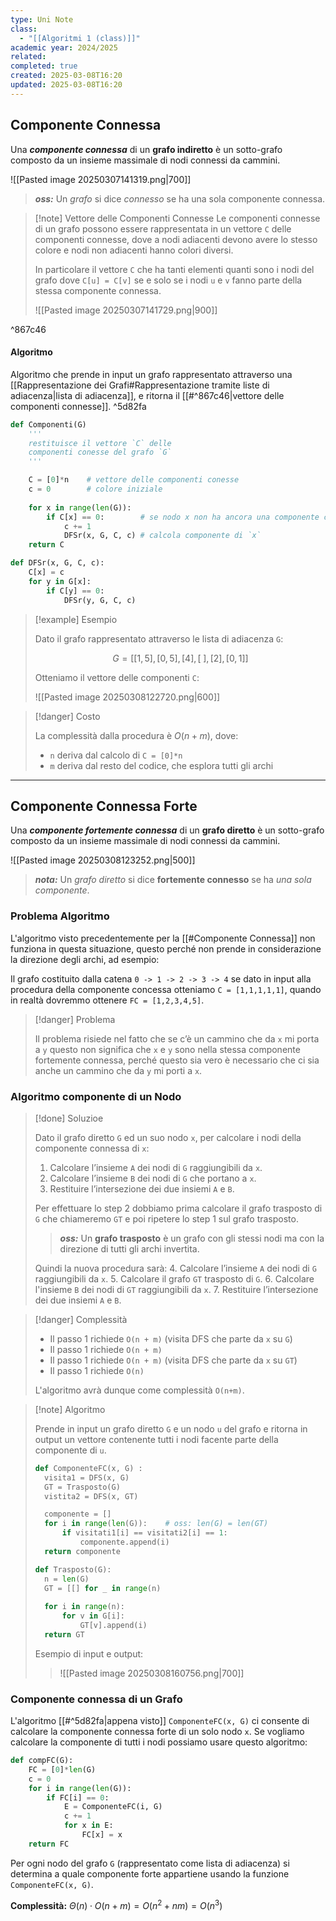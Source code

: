 ```yaml
---
type: Uni Note
class:
  - "[[Algoritmi 1 (class)]]"
academic year: 2024/2025
related: 
completed: true
created: 2025-03-08T16:20
updated: 2025-03-08T16:20
---
```

## Componente Connessa

Una ***componente connessa*** di un **grafo indiretto** è un sotto-grafo composto da un insieme massimale di nodi connessi da cammini.

![[Pasted image 20250307141319.png|700]]

>***oss:*** Un *grafo* si dice *connesso* se ha una sola componente connessa.

>[!note] Vettore delle Componenti Connesse
>Le componenti connesse di un grafo possono essere rappresentata in un vettore `C` delle componenti connesse, dove a nodi adiacenti devono avere lo stesso colore e nodi non adiacenti hanno colori diversi.
>
>In particolare il vettore `C` che ha tanti elementi quanti sono i nodi del grafo dove `C[u] = C[v]` se  e solo se i nodi `u` e `v` fanno parte della stessa componente connessa.
>
>![[Pasted image 20250307141729.png|900]]

^867c46

#### Algoritmo

Algoritmo che prende in input un grafo rappresentato attraverso una [[Rappresentazione dei Grafi#Rappresentazione tramite liste di adiacenza|lista di adiacenza]], e ritorna il [[#^867c46|vettore delle componenti connesse]]. ^5d82fa

```python
def Componenti(G)
	'''
	restituisce il vettore `C` delle
	componenti conesse del grafo `G`
	'''

	C = [0]*n    # vettore delle componenti conesse
	c = 0        # colore iniziale
	
	for x in range(len(G)):
		if C[x] == 0:        # se nodo x non ha ancora una componente connessa
			c += 1       
			DFSr(x, G, C, c) # calcola componente di `x`
	return C
```

```python
def DFSr(x, G, C, c):
	C[x] = c
	for y in G[x]:
		if C[y] == 0:
			DFSr(y, G, C, c)
```

>[!example] Esempio
>
>Dato il grafo rappresentato attraverso le lista di adiacenza `G`:
>
>$$
>G = [[1,\, 5],\, [0,\, 5],\, [4],\, [\; ],\, [2],\, [0,\, 1]]
>$$
>
>Otteniamo il vettore delle componenti `C`:
>
>![[Pasted image 20250308122720.png|600]]

>[!danger] Costo
>
>La complessità dalla procedura è $O(n+m)$, dove:
>- `n` deriva dal calcolo di `C = [0]*n`
>- `m` deriva dal resto del codice, che esplora tutti gli archi

---
## Componente Connessa Forte

Una ***componente fortemente connessa*** di un **grafo diretto** è un sotto-grafo composto da un insieme massimale di nodi connessi da cammini.

![[Pasted image 20250308123252.png|500]]

>***nota:*** Un *grafo diretto* si dice **fortemente connesso** se ha *una sola componente*.

### Problema Algoritmo

L'algoritmo visto precedentemente per la [[#Componente Connessa]] non funziona in questa situazione, questo perché non prende in considerazione la direzione degli archi, ad esempio:

Il grafo costituito dalla catena `0 -> 1 -> 2 -> 3 -> 4` se dato in input alla procedura della componente concessa otteniamo `C = [1,1,1,1,1]`, quando in realtà dovremmo ottenere `FC = [1,2,3,4,5]`.

>[!danger] Problema
>
>Il problema risiede nel fatto che se c’è un cammino che da `x` mi porta a `y` questo non significa che `x` e `y` sono nella stessa componente fortemente connessa, perché questo sia vero è necessario che ci sia anche un cammino che da `y` mi porti a `x`.

### Algoritmo componente di un Nodo

>[!done] Soluzioe
>
>Dato il grafo diretto `G` ed un suo nodo `x`, per calcolare i nodi della componente connessa di `x`:
>1. Calcolare l’insieme `A` dei nodi di `G` raggiungibili da `x`.
>2. Calcolare l’insieme `B` dei nodi di `G` che portano a `x`.
>3. Restituire l’intersezione dei due insiemi `A` e `B`.
>
>Per effettuare lo step 2 dobbiamo prima calcolare il grafo trasposto di `G` che chiameremo `GT` e poi ripetere lo step 1 sul grafo trasposto.
>
>>***oss:*** Un **grafo trasposto** è un grafo con gli stessi nodi ma con la direzione di tutti gli archi invertita.
>
>Quindi la nuova procedura sarà:
>4. Calcolare l’insieme `A` dei nodi di `G` raggiungibili da `x`.
>5. Calcolare il grafo `GT` trasposto di `G`.
>6. Calcolare l'insieme `B` dei nodi di `GT` raggiungibili da `x`.
>7. Restituire l’intersezione dei due insiemi `A` e `B`.

>[!danger] Complessità
>
>- Il passo 1 richiede `O(n + m)` (visita DFS che parte da `x` su `G`)
>- Il passo 1 richiede `O(n + m)` 
>- Il passo 1 richiede `O(n + m)` (visita DFS che parte da `x` su `GT`)
>- Il passo 1 richiede `O(n)` 
>
>L'algoritmo avrà dunque come complessità `O(n+m)`.

>[!note] Algoritmo
>
>Prende in input un grafo diretto `G` e un nodo `u` del grafo e ritorna in output un vettore contenente tutti i nodi facente parte della componente di `u`.
>
>```python
>def ComponenteFC(x, G) :
>	visita1 = DFS(x, G)
>	GT = Trasposto(G)
>	vistita2 = DFS(x, GT)
>
>	componente = []
>	for i in range(len(G)):    # oss: len(G) = len(GT)
>		if visitati1[i] == visitati2[i] == 1:
>			componente.append(i)
>	return componente
>```
>
>```python
>def Trasposto(G):
>	n = len(G)
>	GT = [[] for _ in range(n)
>	
>	for i in range(n):
>		for v in G[i]:
>			GT[v].append(i)
>	return GT
>```
>
>Esempio di input e output:
>> ![[Pasted image 20250308160756.png|700]]
>

### Componente connessa di un Grafo

L'algoritmo [[#^5d82fa|appena visto]] `ComponenteFC(x, G)` ci consente di calcolare la componente connessa forte di un solo nodo `x`. Se vogliamo calcolare la componente di tutti i nodi possiamo usare questo algoritmo:

```python
def compFC(G):
	FC = [0]*len(G)
	c = 0
	for i in range(len(G)):
		if FC[i] == 0:
			E = ComponenteFC(i, G)
			c += 1
			for x in E:
				FC[x] = x
	return FC
```

Per ogni nodo del grafo `G` (rappresentato come lista di adiacenza) si determina a quale componente forte appartiene usando la funzione `ComponenteFC(x, G)`.

**Complessità:** $\Theta(n) \cdot O(n+m) = O(n^{2}+nm) = O(n^{3})$ 
